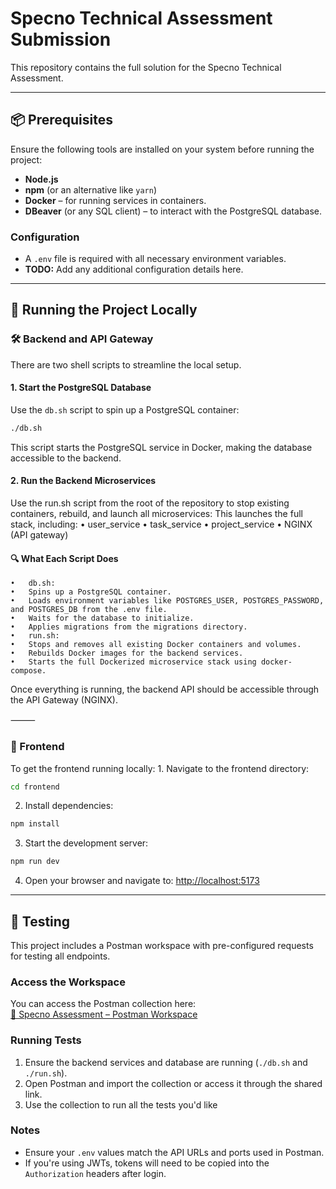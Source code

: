 # Specno Technical Assessment Submission

This repository contains the full solution for the Specno Technical Assessment.

---

## 📦 Prerequisites

Ensure the following tools are installed on your system before running the project:

- **Node.js**
- **npm** (or an alternative like `yarn`)
- **Docker** – for running services in containers.
- **DBeaver** (or any SQL client) – to interact with the PostgreSQL database.

### Configuration

- A `.env` file is required with all necessary environment variables.
- **TODO:** Add any additional configuration details here.

---

## 🚀 Running the Project Locally

### 🛠️ Backend and API Gateway

There are two shell scripts to streamline the local setup.

#### 1. Start the PostgreSQL Database

Use the `db.sh` script to spin up a PostgreSQL container:

```bash
./db.sh
```

This script starts the PostgreSQL service in Docker, making the database accessible to the backend.

#### 2. Run the Backend Microservices

Use the run.sh script from the root of the repository to stop existing containers, rebuild, and launch all microservices:
This launches the full stack, including:
	•	user_service
	•	task_service
	•	project_service
	•	NGINX (API gateway)

#### 🔍 What Each Script Does
	•	db.sh:
	•	Spins up a PostgreSQL container.
	•	Loads environment variables like POSTGRES_USER, POSTGRES_PASSWORD, and POSTGRES_DB from the .env file.
	•	Waits for the database to initialize.
	•	Applies migrations from the migrations directory.
	•	run.sh:
	•	Stops and removes all existing Docker containers and volumes.
	•	Rebuilds Docker images for the backend services.
	•	Starts the full Dockerized microservice stack using docker-compose.

Once everything is running, the backend API should be accessible through the API Gateway (NGINX).

⸻

### 🎨 Frontend

To get the frontend running locally:
	1.	Navigate to the frontend directory:
  ```bash
  cd frontend
  ```
  2.	Install dependencies:
  ```bash
  npm install
  ```
  3.	Start the development server:
  ```bash
  npm run dev
  ```
  4. Open your browser and navigate to:
  [http://localhost:5173](http://localhost:5173)

  ---

## 🧪 Testing

This project includes a Postman workspace with pre-configured requests for testing all endpoints.

### Access the Workspace

You can access the Postman collection here:  
[🔗 Specno Assessment – Postman Workspace](https://app.postman.com/workspaces/0efc949a-70c2-4083-9a79-bd7bf77c1907)

### Running Tests

1. Ensure the backend services and database are running (`./db.sh` and `./run.sh`).
2. Open Postman and import the collection or access it through the shared link.
3. Use the collection to run all the tests you'd like

### Notes

- Ensure your `.env` values match the API URLs and ports used in Postman.
- If you're using JWTs, tokens will need to be copied into the `Authorization` headers after login.